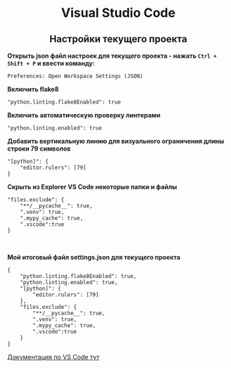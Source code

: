 <h1 align="center"> Visual Studio Code </h1>


<h2 align="center"> Настройки текущего проекта </h2>

**Открыть json файл настроек для текущего проекта - нажать `Ctrl + Shift + P` и ввести команду:**

    Preferences: Open Workspace Settings (JSON)

**Включить flake8**

    "python.linting.flake8Enabled": true


**Включить автоматическую проверку линтерами**

    "python.linting.enabled": true

**Добавить вертикальную линию для визуального ограничения длины строки 79 символов**

    "[python]": {
        "editor.rulers": [79]
    }

**Скрыть из Explorer VS Code некоторые папки и файлы**

    "files.exclude": {
        "**/__pycache__": true,
        ".venv": true,
        ".mypy_cache": true,
        ".vscode":true
    }

<br>

**Мой итоговый файл settings.json для текущего проекта**

    {
        "python.linting.flake8Enabled": true,
        "python.linting.enabled": true,
        "[python]": {
            "editor.rulers": [79]
        },
        "files.exclude": {
            "**/__pycache__": true,
            ".venv": true,
            ".mypy_cache": true,
            ".vscode":true
        }
    }


[Документация по VS Code тут](https://code.visualstudio.com/docs)